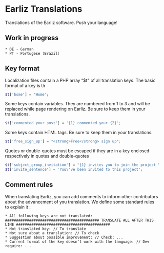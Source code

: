Earliz Translations
============

Translations of the Earliz software. Push your language!

## Work in progress

	* DE - German
	* PT - Portugese (Brazil)

## Key format

Localization files contain a PHP array "$t" of all translation keys. The basic format of a key is th
```php
$t['home'] = "Home";
```

Some keys contain variables. They are numbered from 1 to 3 and will be replaced while page rendering on Earliz. Be sure to keep them in your translations.
```php
$t['commented_your_post'] = '{1} commented your {2}';
```

Some keys contain HTML tags. Be sure to keep them in your translations.
```php
$t['free_sign_up'] = "<strong>Free</strong> sign up";
```

Quotes or double-quotes must be escaped if they are in a key enclosed respectively in quotes and double-quotes
```php
$t['subject_group_invitation'] = "{1} invites you to join the project \"{2}\"";
$t['invite_sentence'] = 'You\'ve been invited to this project';
```

## Comment rules

When translating Earliz, you can add comments to inform other contributors about the advancement of you translation. We define some standard rules to explain it :

	* All following keys are not translated:
	########################################### TRANSLATE ALL AFTER THIS LINE ###########################################
	* Not translated key: // To translate
	* Not sure about a translation: // To check
	* Suggestion about possible improvement: // Check: ...
	* Current format of the key doesn't work with the language: // Dev require: ...